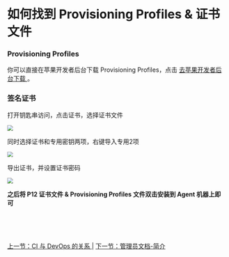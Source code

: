 # 如何找到 Provisioning Profiles & 证书文件

### Provisioning Profiles

你可以直接在苹果开发者后台下载 Provisioning Profiles，点击 [ 去苹果开发者后台下载 ](https://developer.apple.com/account/ios/profile/profileList.action)。

### 签名证书

打开钥匙串访问，点击证书，选择证书文件

<img src="https://images-cdn.shimo.im/TbH4Lk3jNOoaLpKJ/ios_p12.png" style="zoom:80%">

同时选择证书和专用密钥两项，右键导入专用2项

<img src="https://images-cdn.shimo.im/ZK0N2DDzez0AT4XI/ios_p12_2.png" style="zoom:80%">

导出证书，并设置证书密码

<img src="https://images-cdn.shimo.im/GiCOBE6jGNk0gNoY/ios_p12_3.png" style="zoom:80%">


**之后将 P12 证书文件  & Provisioning Profiles 文件双击安装到 Agent 机器上即可**


<br/><br/><br/>

<div id="bom">
<a href="./other_cidevops.md">上一节：CI 与 DevOps 的关系 </a> |
<a href="./admin_base.md">下一节：管理员文档-简介 </a>
</div>

<link rel="stylesheet" rev="stylesheet" href="flow.css" type="text/css"/> 